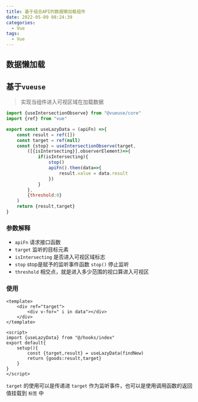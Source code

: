 ```yaml
---
title: 基于组合API的数据懒加载组件
date: 2022-05-09 08:24:39
categories:
  - Vue
tags:
  - Vue
---
```


## 数据懒加载



## 基于`vueuse` 

> 实现当组件进入可视区域在加载数据

```js
import {useIntersectionObserve} from "@vueuse/core"
import {ref} from "vue"

export const useLazyData = (apiFn) =>{
	const result = ref([])
	const target = ref(null)
	const {stop} = useIntersectionObserve(target,
		([{isIntersecting}],observerElement)=>{
			if(isIntersecting){
				stop()
                apiFn().then(data=>{
                    result.value = data.result
                })
			}
		},
        {threshold:0}                                  
	)
    return {result,target}
}
```

### 参数解释

- `apiFn` 	请求接口函数
- `target`    监听的目标元素
- `isIntersecting`     是否进入可视区域标志
- `stop`    stop是赋予的监听事件函数 `stop()` 停止监听
- `threshold`    相交点，就是进入多少范围的视口算进入可视区



### 使用

```vue
<template>
	<div ref="target">
        <div v-for=" i in data"></div>
    </div>
</template>

<script>
import {useLazyData} from "@/hooks/index"
export default{
    setup(){
        const {target,result} = useLazyData(findNew)
        return {goods:result,target}
    }
}
</script>
```

`target` 的使用可以是传递进 `target` 作为监听事件，也可以是使用调用函数的返回值挂载到 `标签` 中

















